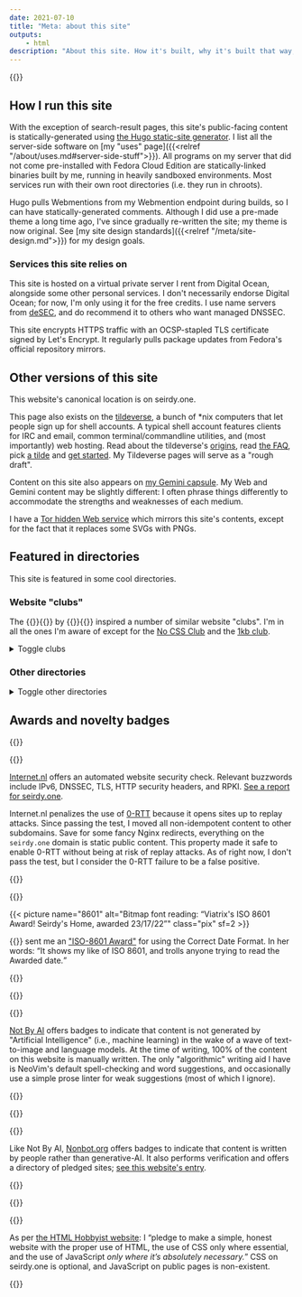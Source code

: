 ```yaml
---
date: 2021-07-10
title: "Meta: about this site"
outputs:
    - html
description: "About this site. How it's built, why it's built that way, privacy, accessibility, mirrors, etc."
---
```

{{<build-info>}}

## How I run this site

With the exception of search-result pages, this site's public-facing content is statically-generated using [the Hugo static-site generator](https://gohugo.io/). I list all the server-side software on [my "uses" page]({{<relref "/about/uses.md#server-side-stuff">}}). All programs on my server that did not come pre-installed with Fedora Cloud Edition are statically-linked binaries built by me, running in heavily sandboxed environments. Most services run with their own root directories (i.e. they run in chroots).

Hugo pulls Webmentions from my Webmention endpoint during builds, so I can have statically-generated comments. Although I did use a pre-made theme a long time ago, I've since gradually re-written the site; my theme is now original. See [my site design standards]({{<relref "/meta/site-design.md">}}) for my design goals.

### Services this site relies on

This site is hosted on a virtual private server I rent from Digital Ocean, alongside some other personal services. I don't necessarily endorse Digital Ocean; for now, I'm only using it for the free credits. I use name servers from [deSEC](https://desec.io/), and do recommend it to others who want managed DNSSEC.

This site encrypts HTTPS traffic with an OCSP-stapled TLS certificate signed by Let's Encrypt. It regularly pulls package updates from Fedora's official repository mirrors.

## Other versions of this site

This website's canonical location is on seirdy.one.

This page also exists on the [tildeverse](https://tildeverse.org/), a bunch of \*nix computers that let people sign up for shell accounts. A typical shell account features clients for IRC and email, common terminal/commandline utilities, and (most importantly) web hosting. Read about the tildeverse's [origins](https://web.archive.org/web/20180917091804/https://medium.com/message/tilde-club-i-had-a-couple-drinks-and-woke-up-with-1-000-nerds-a8904f0a2ebf), read [the FAQ](https://tilde.club/wiki/faq.html), pick [a tilde](https://tilde.club/%7Epfhawkins/othertildes.html) and [get started](https://tilde.club/~anthonydpaul/primer.html). My Tildeverse pages will serve as a "rough draft".

Content on this site also appears on <a rel="alternate" href="gemini://seirdy.one/" class="u-syndication">my Gemini capsule</a>. My Web and Gemini content may be slightly different: I often phrase things differently to accommodate the strengths and weaknesses of each medium.

I have a [Tor hidden Web service](http://wgq3bd2kqoybhstp77i3wrzbfnsyd27wt34psaja4grqiezqircorkyd.onion/ "{rel='alternate' class='u-syndication'}") which mirrors this site's contents, except for the fact that it replaces some SVGs with PNGs.

## Featured in directories

This site is featured in some cool directories.

### Website "clubs"

The {{<mention-work itemtype="WebSite">}}{{<cited-work name="1MB Club" url="https://1mb.club/">}} by {{<indieweb-person itemprop="author" url="https://bt.ht/" first-name="Bradley" last-name="Taunt">}}{{</mention-work>}} inspired a number of similar website "clubs". I'm in all the ones I'm aware of except for the [No CSS Club](https://nocss.club/) and the [1kb club](https://1kb.club/).

<details>
<summary>Toggle clubs</summary>

- [512KB Club](https://www.512kb.club/)
- [250kb club](https://250kb.club/)
- [10 KB Club (archived)](https://web.archive.org/web/20231208000921/https://10kbclub.com/)
- [no-JS Club](https://no-js.club/)
- [Darktheme Club](https://darktheme.club/)
- [XHTML Club](https://xhtml.club/)

</details>

### Other directories

<details>
<summary>Toggle other directories</summary>

- [Hyperlinked Text](https://sjmulder.nl/en/textonly.html)
- [textonly.website](https://textonly.website/)
- [Responsive Web Directory](https://kalechips.net/responsive/)
- [Indieweb Webring Directory](https://xn--sr8hvo.ws/directory)
- [Writer's Lane, Nightfall City](https://nightfall.city/writers-lane/)
- [Just Another Useless Page](https://www.geocities.ws/jaup/jaup.htm)
- [Webrings Fanlisting](https://fanlistings.nickifaulk.com/webrings/)
- [Yesterlinks (archived)](https://web.archive.org/web/20230817122434/https://links.yesterweb.org/)
- [Gossip's Web](https://gossipsweb.net/personal-websites)
- [Nixers](https://github.com/nixers-projects/sites/wiki/List-of-nixers.net-user-sites)
- [Smooth Sailing](https://smoothsailing.asclaria.org/)
- [Ye Olde Blogroll](https://blogroll.org/)
- [Nerd Listings](http://nerdlistings.info/)
- [ooh.directory](https://ooh.directory/)
- [List-Me.com](https://list-me.com/)
- [Sloop Modern Web Directory](https://directory.sloop.nz/modern/)
- [BUKMARK.CLUB](https://bukmark.club/)

<details>
<summary>Pending directories</summary>

- [LinkLane](https://www.linklane.net/) (pending)
- [Accessible Net Directory](https://pinkvampyr.leprd.space/accessiblenet/) (pending)

</details>
</details>

## Awards and novelty badges

{{<image-figure id="internetnl-web">}}

{{<picture name="internetnl-web" alt="Badge with text: 100% score in website test, internet.nl">}}

<figcaption itemprop="caption">

[Internet.nl](https://internet.nl/) offers an automated website security check. Relevant buzzwords include IPv6, DNSSEC, TLS, HTTP security headers, and RPKI. [See a report for seirdy.one](https://internet.nl/site/seirdy.one/2510940/).

Internet.nl penalizes the use of [0-RTT](https://blog.cloudflare.com/introducing-0-rtt/) because it opens sites up to replay attacks. Since passing the test, I moved all non-idempotent content to other subdomains. Save for some fancy Nginx redirects, everything on the `seirdy.one` domain is static public content. This property made it safe to enable 0-RTT without being at risk of replay attacks. As of right now, I don't pass the test, but I consider the 0-RTT failure to be a false positive.

</figcaption>

{{</image-figure>}}

{{<image-figure id="iso-8601">}}

{{< picture name="8601" alt="Bitmap font reading: “Viatrix's ISO 8601 Award! Seirdy's Home, awarded 23/17/22”" class="pix" sf=2 >}}

<figcaption itemprop="caption">

{{<indieweb-person itemprop="mentions" name="Viatrix" url="https://viatrix.is-hella.gay">}} sent me an ["ISO-8601 Award"](https://mincerafter42.github.io/fun/8601award.html) for using the Correct Date Format. In her words: <q cite="https://mincerafter42.github.io/fun/8601award.html">It shows my like of ISO 8601, and trolls anyone trying to read the Awarded date.</q>

</figcaption>

{{</image-figure>}}

{{<image-figure id="not-ai">}}

{{<picture name="notai" alt="written By human, not by AI">}}

<figcaption itemprop="caption">

[Not By AI](https://notbyai.fyi/) offers badges to indicate that content is not generated by "Artificial Intelligence" (i.e., machine learning) in the wake of a wave of text-to-image and language models. At the time of writing, 100% of the content on this website is manually written. The only "algorithmic" writing aid I have is NeoVim's default spell-checking and word suggestions, and occasionally use a simple prose linter for weak suggestions (most of which I ignore).

</figcaption>

{{</image-figure>}}

{{<image-figure id="non-bot">}}

{{<picture name="nonbot_pledged_logo" alt="Rectangular badge reading “Non-bot pledged”.">}}

<figcaption itemprop="caption">

Like Not By AI, [Nonbot.org](https://nonbot.org/) offers badges to indicate that content is written by people rather than generative-AI. It also performs verification and offers a directory of pledged sites; [see this website's entry](https://nonbot.org/pledged/view/9b8cd6a3-6bcc-47d8-b9e9-4cbce47ef50e).

</figcaption>

{{</image-figure>}}

{{<image-figure id="html-hobbyist">}}

{{<picture name="html-hobbyist" alt="Stylized text reading “I am an HTML hobbyist” on top of a solid orange upside-down house-shaped pentagon, and a globe in the upper-right.">}}

<figcaption itemprop="caption">

As per [the HTML Hobbyist website](https://www.htmlhobbyist.com/): I <q cite="https://www.htmlhobbyist.com/">pledge to make a simple, honest website with the proper use of HTML, the use of CSS only where essential, and the use of JavaScript _only where it’s absolutely necessary._</q> CSS on seirdy.one is optional, and JavaScript on public pages is non-existent.

</figcaption>

{{</image-figure>}}

